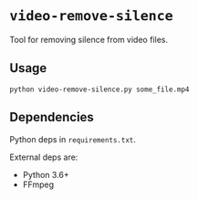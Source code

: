 # `video-remove-silence`

Tool for removing silence from video files.

## Usage

```
python video-remove-silence.py some_file.mp4
```

## Dependencies

Python deps in `requirements.txt`.

External deps are:

- Python 3.6+
- FFmpeg
